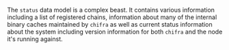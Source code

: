 The `status` data model is a complex beast. It contains various information including a list of
registered chains, information about many of the internal binary caches maintained by `chifra`
as well as current status information about the system including version information for both
`chifra` and the node it's running against.

